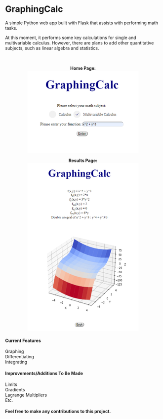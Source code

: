 # GraphingCalc
A simple Python web app built with Flask that assists with performing math tasks. 

At this moment, it performs some key calculations for single and multivariable calculus. However, there are plans to add other 
quantitative subjects, such as linear algebra and statistics.
<br>
<br>
<br>

<p align="center">
  <b>Home Page:</b><br>
  <img src="https://github.com/jkjean19/GraphingCalc/blob/master/screenshots/GraphingCalc_home.PNG" width="360">
</p>

<p align="center">
  <b>Results Page:</b><br>
  <img src="https://github.com/jkjean19/GraphingCalc/blob/master/screenshots/GraphingCalc_result.PNG" width="360">
</p>


#### Current Features<br>
Graphing<br>
Differentiating<br>
Integrating

#### Improvements/Additions To Be Made<br>
Limits<br>
Gradients<br>
Lagrange Multipliers<br>
Etc.


#### Feel free to make any contributions to this project.
